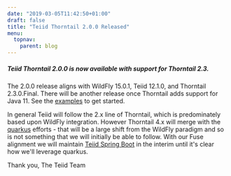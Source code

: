 ```yaml
---
date: "2019-03-05T11:42:50+01:00"
draft: false
title: "Teiid Thorntail 2.0.0 Released"
menu:
  topnav:
    parent: blog
---
```


##### Teiid Thorntail 2.0.0 is now available with support for Thorntail 2.3.

<!--more-->

The 2.0.0 release aligns with WildFly 15.0.1, Teiid 12.1.0, and Thorntail 2.3.0.Final.  There will be another release once Thorntail adds support for Java 11.  See the [examples](https://github.com/teiid/teiid-thorntail/tree/master/examples) to get started.  

In general Teiid will follow the 2.x line of Thorntail, which is predominately based upon WildFly integration.  However Thorntail 4.x will merge with the [quarkus](http://quarkus.io/) efforts - that will be a large shift from the WildFly paradigm and so is not something that we will initially be able to follow.  With our Fuse alignment we will maintain [Teiid Spring Boot](https://github.com/teiid/teiid-spring-boot) in the interim until it's clear how we'll leverage quarkus.

Thank you, 
The Teiid Team
